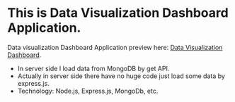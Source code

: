 # This is Data Visualization Dashboard Application.

Data visualization Dashboard Application preview here: [Data Visualization Dashboard](https://data-visualization-dashb-b7373.web.app/).

- In server side I load data from MongoDB by get API.
- Actually in server side there have no huge code just load some data by express.js.
- Technology: Node.js, Express.js, MongoDb, etc.
